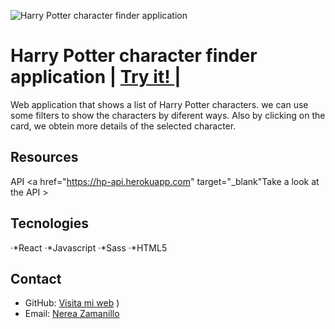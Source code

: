 ![Harry Potter character finder application](http://www.mipetitmadrid.com/web_mipetitmadrid/docs/azul_1.jpg)

# Harry Potter character finder application <span> | </span>  <a href="http://beta.adalab.es/modulo-3-evaluacion-final-nereazam/">  Try it! </a><span> | </span>
    
   

Web application that shows a list of Harry Potter characters.
we can use some filters to show the characters by diferent ways.
Also  by clicking on the card, we obtein more details of the selected character.




## Resources
API
 <a href="https://hp-api.herokuapp.com" target="_blank"Take a look at the API ></a>

## Tecnologies
·*React
·*Javascript
·*Sass
·*HTML5


## Contact

- GitHub: [Visita mi web](https://github.com/nereazam) )
- Email: [Nerea Zamanillo](mailto:nerea_zama@hotmail.com)
